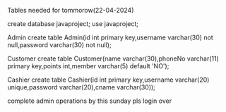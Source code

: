 Tables needed for tommorow(22-04-2024)


create database javaproject;
use javaproject;

Admin
create table Admin(id int primary key,username varchar(30) not null,password varchar(30) not null);

Customer
create table Customer(name varchar(30),phoneNo varchar(11) primary key,points int,member varchar(5) default 'NO');

Cashier
create table Cashier(id int primary key,username varchar(20) unique,password varchar(20),cname varchar(30));


complete admin operations by this sunday pls
login over
